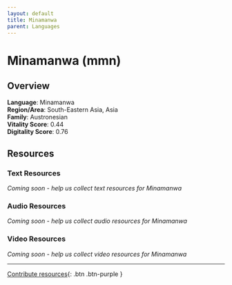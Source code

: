 ```yaml
---
layout: default
title: Minamanwa
parent: Languages
---
```


# Minamanwa (mmn)

## Overview

**Language**: Minamanwa  
**Region/Area**: South-Eastern Asia, Asia  
**Family**: Austronesian  
**Vitality Score**: 0.44  
**Digitality Score**: 0.76  

## Resources

### Text Resources
*Coming soon - help us collect text resources for Minamanwa*

### Audio Resources
*Coming soon - help us collect audio resources for Minamanwa*

### Video Resources
*Coming soon - help us collect video resources for Minamanwa*

---

[Contribute resources](https://fairtrain.github.io/){: .btn .btn-purple }
